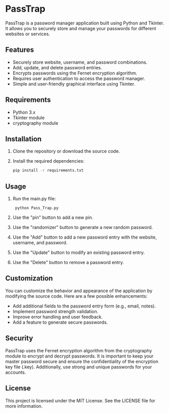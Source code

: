 # PassTrap

PassTrap is a password manager application built using Python and Tkinter. It allows you to securely store and manage your passwords for different websites or services.

## Features

- Securely store website, username, and password combinations.
- Add, update, and delete password entries.
- Encrypts passwords using the Fernet encryption algorithm.
- Requires user authentication to access the password manager.
- Simple and user-friendly graphical interface using Tkinter.

## Requirements

- Python 3.x
- Tkinter module
- cryptography module

## Installation

1. Clone the repository or download the source code.

2. Install the required dependencies:

   ```bash
   pip install -r requirements.txt

## Usage

1. Run the main.py file:

        python Pass_Trap.py

2. Use the "pin" button to add a new pin.

3. Use the "randomizer" button to generate a new random password.

4. Use the "Add" button to add a new password entry with the website, username, and password.

5. Use the "Update" button to modify an existing password entry.

6. Use the "Delete" button to remove a password entry.

<!--  The Sign In window will appear. Set up your username and password or sign in if you have already set them up. -->

<!--  Once signed in, the Passwords window will open, allowing you to manage your passwords. -->
## Customization

You can customize the behavior and appearance of the application by modifying the source code. Here are a few possible enhancements:

- Add additional fields to the password entry form (e.g., email, notes).
- Implement password strength validation.
- Improve error handling and user feedback.
- Add a feature to generate secure passwords.

## Security

PassTrap uses the Fernet encryption algorithm from the cryptography module to encrypt and decrypt passwords. It is important to keep your master password secure and ensure the confidentiality of the encryption key file (.key). Additionally, use strong and unique passwords for your accounts.

## License

This project is licensed under the MIT License. See the LICENSE file for more information.
